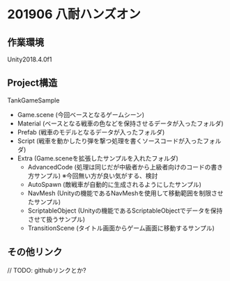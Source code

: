 # 201906 八耐ハンズオン

## 作業環境
Unity2018.4.0f1

## Project構造

TankGameSample
* Game.scene (今回ベースとなるゲームシーン)
* Material (ベースとなる戦車の色などを保持させるデータが入ったフォルダ)
* Prefab (戦車のモデルとなるデータが入ったフォルダ)
* Script (戦車を動かしたり弾を撃つ処理を書くソースコードが入ったフォルダ)
* Extra (Game.sceneを拡張したサンプルを入れたフォルダ)
    * AdvancedCode (処理は同じだが中級者から上級者向けのコードの書き方サンプル) ※今回無い方が良い気がする、検討
    * AutoSpawn (敵戦車が自動的に生成されるようにしたサンプル)
    * NavMesh (Unityの機能であるNavMeshを使用して移動範囲を制限させたサンプル)
    * ScriptableObject (Unityの機能であるScriptableObjectでデータを保持させて扱うサンプル)
    * TransitionScene (タイトル画面からゲーム画面に移動するサンプル)

## その他リンク
// TODO: githubリンクとか?
